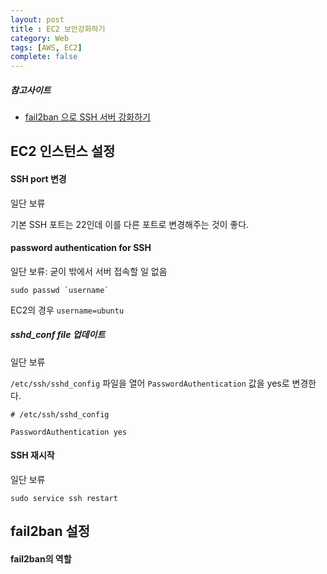 ```yaml
---
layout: post
title : EC2 보안강화하기
category: Web
tags: [AWS, EC2]
complete: false
---
```


##### 참고사이트
* [fail2ban 으로 SSH 서버 강화하기](https://www.lesstif.com/security/fail2ban-ssh-43843899.html)


## EC2 인스턴스 설정

#### SSH port 변경
<span class="text-highlight warning"> 일단 보류 </span>

기본 SSH 포트는 22인데 이를 다른 포트로 변경해주는 것이 좋다.


#### password authentication for SSH

<span class="text-highlight warning"> 일단 보류: 굳이 밖에서 서버 접속할 일 없음 </span>

```
sudo passwd `username`
```

EC2의 경우 `username=ubuntu`


##### sshd_conf file 업데이트

<span class="text-highlight warning"> 일단 보류 </span>

`/etc/ssh/sshd_config` 파일을 열어 `PasswordAuthentication` 값을 yes로 변경한다.

```
# /etc/ssh/sshd_config

PasswordAuthentication yes
```

#### SSH 재시작
<span class="text-highlight warning"> 일단 보류 </span>

```
sudo service ssh restart
```


## fail2ban 설정


#### fail2ban의 역할